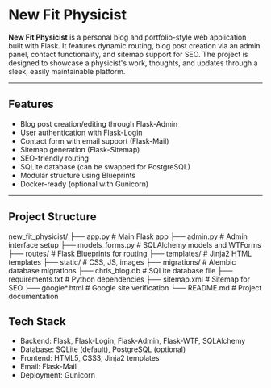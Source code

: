 # New Fit Physicist

**New Fit Physicist** is a personal blog and portfolio-style web application built with Flask. It features dynamic routing, blog post creation via an admin panel, contact functionality, and sitemap support for SEO. The project is designed to showcase a physicist's work, thoughts, and updates through a sleek, easily maintainable platform.

---

## Features

-  Blog post creation/editing through Flask-Admin
-  User authentication with Flask-Login
-  Contact form with email support (Flask-Mail)
-  Sitemap generation (Flask-Sitemap)
-  SEO-friendly routing
-  SQLite database (can be swapped for PostgreSQL)
-  Modular structure using Blueprints
-  Docker-ready (optional with Gunicorn)

---

##  Project Structure

new_fit_physicist/
├── app.py # Main Flask app
├── admin.py # Admin interface setup
├── models_forms.py # SQLAlchemy models and WTForms
├── routes/ # Flask Blueprints for routing
├── templates/ # Jinja2 HTML templates
├── static/ # CSS, JS, images
├── migrations/ # Alembic database migrations
├── chris_blog.db # SQLite database file
├── requirements.txt # Python dependencies
├── sitemap.xml # Sitemap for SEO
├── google*.html # Google site verification
└── README.md # Project documentation

## Tech Stack
- Backend: Flask, Flask-Login, Flask-Admin, Flask-WTF, SQLAlchemy
- Database: SQLite (default), PostgreSQL (optional)
- Frontend: HTML5, CSS3, Jinja2 templates
- Email: Flask-Mail
- Deployment: Gunicorn

